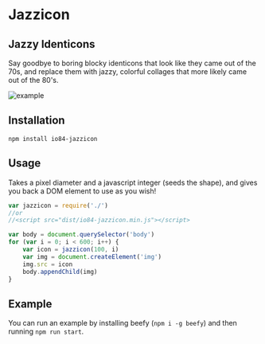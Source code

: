 # Jazzicon

## Jazzy Identicons

Say goodbye to boring blocky identicons that look like they came out of the 70s, and replace them with jazzy, colorful collages that more likely came out of the 80's.

![example](./example.png)

## Installation

```
npm install io84-jazzicon
```

## Usage

Takes a pixel diameter and a javascript integer (seeds the shape), and gives you back a DOM element to use as you wish!

```javascript
var jazzicon = require('./')
//or
//<script src="dist/io84-jazzicon.min.js"></script>

var body = document.querySelector('body')
for (var i = 0; i < 600; i++) {
    var icon = jazzicon(100, i)
    var img = document.createElement('img')
    img.src = icon
    body.appendChild(img)
}
```

## Example

You can run an example by installing beefy (`npm i -g beefy`) and then running `npm run start`.
